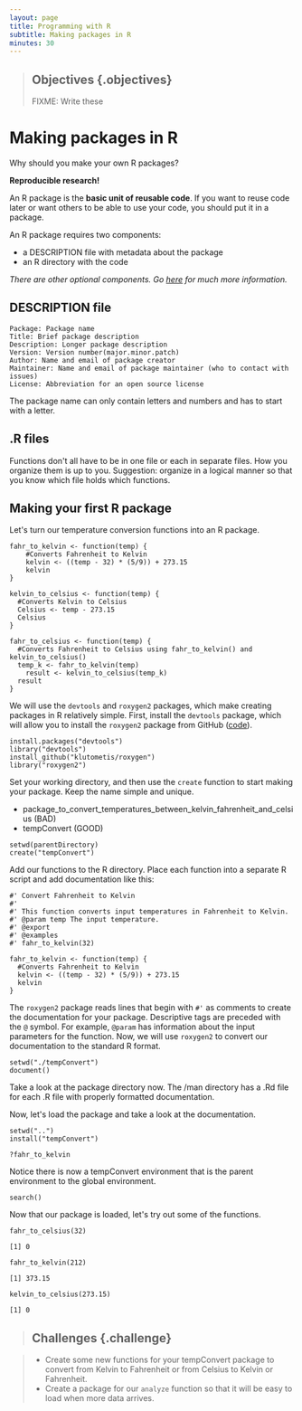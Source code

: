```yaml
---
layout: page
title: Programming with R
subtitle: Making packages in R
minutes: 30
---
```

> ## Objectives {.objectives}
>
> FIXME: Write these



Making packages in R
====================

Why should you make your own R packages?

**Reproducible research!**

An R package is the **basic unit of reusable code**.
If you want to reuse code later or want others to be able to use your code, you should put it in a package.

An R package requires two components:
  - a DESCRIPTION file with metadata about the package
  - an R directory with the code

  *There are other optional components. Go [here](http://adv-r.had.co.nz/Package-basics.html) for much more information.*

DESCRIPTION file
----------------

    Package: Package name
    Title: Brief package description
    Description: Longer package description
    Version: Version number(major.minor.patch)
    Author: Name and email of package creator
    Maintainer: Name and email of package maintainer (who to contact with issues)
    License: Abbreviation for an open source license
    
The package name can only contain letters and numbers and has to start with a letter.

.R files
--------
Functions don't all have to be in one file or each in separate files.
How you organize them is up to you.
Suggestion: organize in a logical manner so that you know which file holds which functions.

Making your first R package
---------------------------

Let's turn our temperature conversion functions into an R package.


~~~{.r}
fahr_to_kelvin <- function(temp) {
    #Converts Fahrenheit to Kelvin
    kelvin <- ((temp - 32) * (5/9)) + 273.15
    kelvin
}
~~~


~~~{.r}
kelvin_to_celsius <- function(temp) {
  #Converts Kelvin to Celsius
  Celsius <- temp - 273.15
  Celsius
}
~~~


~~~{.r}
fahr_to_celsius <- function(temp) {
  #Converts Fahrenheit to Celsius using fahr_to_kelvin() and kelvin_to_celsius()
  temp_k <- fahr_to_kelvin(temp)
	result <- kelvin_to_celsius(temp_k)
  result
}
~~~

We will use the `devtools` and `roxygen2` packages, which make creating packages in R relatively simple.
First, install the `devtools` package, which will allow you to install the `roxygen2` package from GitHub ([code][]).

[code]: https://github.com/klutometis/roxygen


~~~{.r}
install.packages("devtools")
library("devtools")
install_github("klutometis/roxygen")
library("roxygen2")
~~~

Set your working directory, and then use the `create` function to start making your package.
Keep the name simple and unique.
  - package_to_convert_temperatures_between_kelvin_fahrenheit_and_celsius (BAD)
  - tempConvert (GOOD)


~~~{.r}
setwd(parentDirectory)
create("tempConvert")
~~~

Add our functions to the R directory.
Place each function into a separate R script and add documentation like this:


~~~{.r}
#' Convert Fahrenheit to Kelvin
#'
#' This function converts input temperatures in Fahrenheit to Kelvin.
#' @param temp The input temperature.
#' @export
#' @examples
#' fahr_to_kelvin(32)

fahr_to_kelvin <- function(temp) {
  #Converts Fahrenheit to Kelvin
  kelvin <- ((temp - 32) * (5/9)) + 273.15
  kelvin
}
~~~

The `roxygen2` package reads lines that begin with `#'` as comments to create the documentation for your package.
Descriptive tags are preceded with the `@` symbol. For example, `@param` has information about the input parameters for the function.
Now, we will use `roxygen2` to convert our documentation to the standard R format.


~~~{.r}
setwd("./tempConvert")
document()
~~~

Take a look at the package directory now.
The /man directory has a .Rd file for each .R file with properly formatted documentation.

Now, let's load the package and take a look at the documentation.


~~~{.r}
setwd("..")
install("tempConvert")

?fahr_to_kelvin
~~~

Notice there is now a tempConvert environment that is the parent environment to the global environment.


~~~{.r}
search()
~~~

Now that our package is loaded, let's try out some of the functions.


~~~{.r}
fahr_to_celsius(32)
~~~



~~~{.output}
[1] 0

~~~



~~~{.r}
fahr_to_kelvin(212)
~~~



~~~{.output}
[1] 373.15

~~~



~~~{.r}
kelvin_to_celsius(273.15)
~~~



~~~{.output}
[1] 0

~~~

> ## Challenges {.challenge}

> - Create some new functions for your tempConvert package to convert from Kelvin to Fahrenheit or from Celsius to Kelvin or Fahrenheit.
> - Create a package for our `analyze` function so that it will be easy to load when more data arrives.
